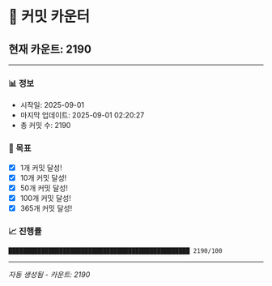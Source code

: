 # 🔢 커밋 카운터

## 현재 카운트: 2190

---

### 📊 정보
- 시작일: 2025-09-01
- 마지막 업데이트: 2025-09-01 02:20:27
- 총 커밋 수: 2190

### 🎯 목표
- [x] 1개 커밋 달성!
- [x] 10개 커밋 달성!
- [x] 50개 커밋 달성!
- [x] 100개 커밋 달성!
- [x] 365개 커밋 달성!

### 📈 진행률
```
██████████████████████████████████████████████████ 2190/100
```

---
*자동 생성됨 - 카운트: 2190*
